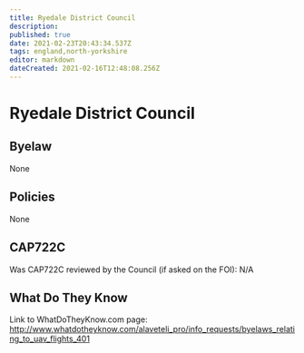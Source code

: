 ```yaml
---
title: Ryedale District Council
description: 
published: true
date: 2021-02-23T20:43:34.537Z
tags: england,north-yorkshire
editor: markdown
dateCreated: 2021-02-16T12:48:08.256Z
---
```


# Ryedale District Council

## Byelaw
None

## Policies
None

## CAP722C

Was CAP722C reviewed by the Council (if asked on the FOI): N/A

## What Do They Know

Link to WhatDoTheyKnow.com page:
http://www.whatdotheyknow.com/alaveteli_pro/info_requests/byelaws_relating_to_uav_flights_401

